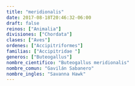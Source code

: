 ```yaml
---
title: "meridionalis"
date: 2017-08-18T20:46:32-06:00
draft: false
reinos: ["Animalia"]
divisiones: ["Chordata"]
clases: ["Aves"]
ordenes: ["Accipitriformes"]
familias: ["Accipitridae "]
generos: ["Buteogallus"]
nombre_cientifico: "Buteogallus meridionalis"
nombre_comun: "Gavilán Sabanero"
nombre_ingles: "Savanna Hawk"
---
```

